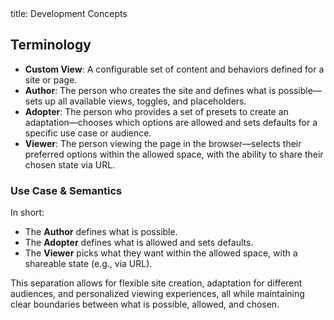 <frontmatter>
  title: Development Concepts
</frontmatter>

<br>



## Terminology

- **Custom View**: A configurable set of content and behaviors defined for a site or page.
- **Author**: The person who creates the site and defines what is possible—sets up all available views, toggles, and placeholders.
- **Adopter**: The person who provides a set of presets to create an adaptation—chooses which options are allowed and sets defaults for a specific use case or audience.
- **Viewer**: The person viewing the page in the browser—selects their preferred options within the allowed space, with the ability to share their chosen state via URL.

### Use Case & Semantics

In short:
- The **Author** defines what is possible.
- The **Adopter** defines what is allowed and sets defaults.
- The **Viewer** picks what they want within the allowed space, with a shareable state (e.g., via URL).

This separation allows for flexible site creation, adaptation for different audiences, and personalized viewing experiences, all while maintaining clear boundaries between what is possible, allowed, and chosen.

